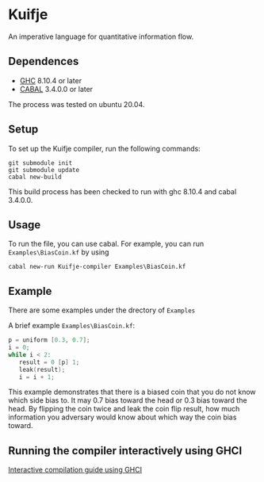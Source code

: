 # Kuifje
An imperative language for quantitative information flow. 

## Dependences

- [GHC](https://www.haskell.org/ghc/) 8.10.4 or later
- [CABAL](https://www.haskell.org/cabal/) 3.4.0.0 or later

The process was tested on ubuntu 20.04.

## Setup

To set up the Kuifje compiler, run the following commands:
```
git submodule init
git submodule update
cabal new-build
```

This build process has been checked to run with ghc 8.10.4 and cabal 3.4.0.0.

## Usage
To run the file, you can use cabal. For example, you can run `Examples\BiasCoin.kf` by using 
```
cabal new-run Kuifje-compiler Examples\BiasCoin.kf
```

## Example
There are some examples under the drectory of `Examples`

A brief example `Examples\BiasCoin.kf`:
```c
p = uniform [0.3, 0.7];
i = 0;
while i < 2:
   result = 0 [p] 1;
   leak(result);
   i = i + 1;
```

This example demonstrates that there is a biased coin that you do not know which side bias to. It may 0.7 bias toward the head or 0.3 bias toward the head. By flipping the coin twice and leak the coin flip result, how much information you adversary would know about which way the coin bias toward. 

## Running the compiler interactively using GHCI

[Interactive compilation guide using GHCI](https://github.com/gleisonsdm/kuifje-compiler/blob/master/ghci_guide.md)
